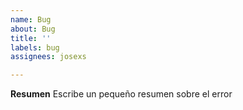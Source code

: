 ```yaml
---
name: Bug
about: Bug
title: ''
labels: bug
assignees: josexs

---
```


**Resumen**
Escribe un pequeño resumen sobre el error
